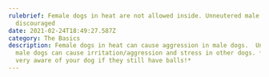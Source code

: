```yaml
---
rulebrief: Female dogs in heat are not allowed inside. Unneutered male dogs are
  discouraged
date: 2021-02-24T18:49:27.587Z
category: The Basics
description: Female dogs in heat can cause aggression in male dogs.  Unneutered
  male dogs can cause irritation/aggression and stress in other dogs. *Please be
  very aware of your dog if they still have balls!*
---
```

